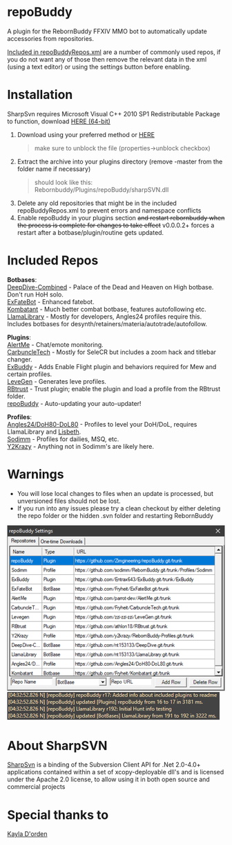 
# repoBuddy
A plugin for the RebornBuddy FFXIV MMO bot to automatically update accessories from repositories.

[Included in repoBuddyRepos.xml](#included-repos) are a number of commonly used repos, if you do not want any of those then remove the relevant data in the xml (using a text editor) or using the settings button before enabling.
# Installation
SharpSvn requires Microsoft Visual C++ 2010 SP1 Redistributable Package to function, download [HERE (64-bit)](https://www.microsoft.com/en-us/download/details.aspx?id=13523)
1. Download using your preferred method or [HERE](https://github.com/Zimgineering/repoBuddy/archive/master.zip)
    >make sure to unblock the file (properties->unblock checkbox)
2. Extract the archive into your plugins directory (remove -master from the folder name if necessary)
    >should look like this: Rebornbuddy/Plugins/repoBuddy/sharpSVN.dll
3. Delete any old repositories that might be in the included repoBuddyRepos.xml to prevent errors and namespace conflicts
4. Enable repoBuddy in your plugins section ~~and restart rebornbuddy when the process is complete for changes to take effect~~ v0.0.0.2+ forces a restart after a botbase/plugin/routine gets updated.

# Included Repos

**Botbases**:  
[DeepDive-Combined](https://github.com/nt153133/DeepDive) - Palace of the Dead and Heaven on High botbase. Don't run HoH solo.  
[ExFateBot](https://github.com/Fryheit/ExFateBot) - Enhanced fatebot.  
[Kombatant](https://github.com/Fryheit/Kombatant) - Much better combat botbase, features autofollowing etc.  
[LlamaLibrary](https://github.com/nt153133/LlamaLibrary) - Mostly for developers, Angles24 profiles require this. Includes botbases for desynth/retainers/materia/autotrade/autofollow.  

**Plugins**:  
[AlertMe](https://github.com/parrot-dev/AlertMe) - Chat/emote monitoring.  
[CarbuncleTech](https://github.com/Fryheit/CarbuncleTech) - Mostly for SeleCR but includes a zoom hack and titlebar changer.  
[ExBuddy](https://github.com/Entrax643/ExBuddy) - Adds Enable Flight plugin and behaviors required for Mew and certain profiles.  
[LeveGen](https://github.com/zzi-zzi-zzi/LeveGen) - Generates leve profiles.  
[RBtrust](https://github.com/athlon18/RBtrust) - Trust plugin; enable the plugin and load a profile from the RBtrust folder.  
[repoBuddy](https://github.com/Zimgineering/repoBuddy) - Auto-updating your auto-updater!  

**Profiles**:  
[Angles24/DoH80-DoL80](https://github.com/Angles24/DoH80-DoL80) - Profiles to level your DoH/DoL, requires LlamaLibrary and [Lisbeth](https://www.siune.io/products/lisbeth).  
[Sodimm](https://github.com/sodimm/RebornBuddy/tree/master/Profiles/Sodimm) - Profiles for dailies, MSQ, etc.  
[Y2Krazy](https://github.com/y2krazy/RebornBuddy-Profiles) - Anything not in Sodimm's are likely here.  

# Warnings
* You will lose local changes to files when an update is processed, but unversioned files should not be lost.
* If you run into any issues please try a clean checkout by either deleting the repo folder or the hidden .svn folder and restarting RebornBuddy


![](Images/repoBuddyGUI.png)
![](Images/repoBuddyLog.png)


# About SharpSVN
[SharpSvn](https://sharpsvn.open.collab.net/) is a binding of the Subversion Client API for .Net 2.0-4.0+ applications contained within a set of xcopy-deployable dll's and is licensed under the Apache 2.0 license, to allow using it in both open source and commercial projects 


# Special thanks to
[Kayla D'orden](https://github.com/nt153133)
